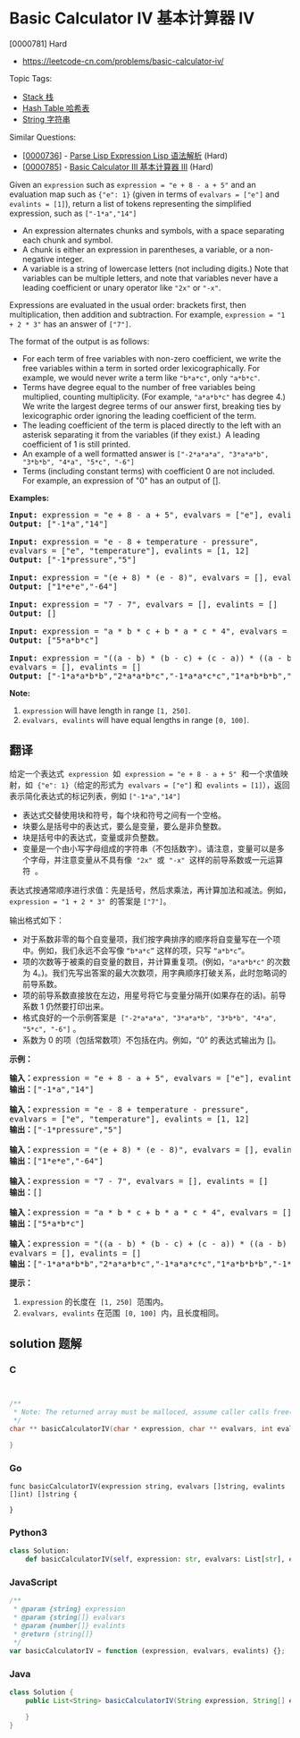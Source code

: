 # Basic Calculator IV 基本计算器 IV

[0000781] Hard

- https://leetcode-cn.com/problems/basic-calculator-iv/

Topic Tags:

- [Stack 栈](https://leetcode-cn.com/tag/stack/)
- [Hash Table 哈希表](https://leetcode-cn.com/tag/hash-table/)
- [String 字符串](https://leetcode-cn.com/tag/string/)

Similar Questions:

- [[0000736](https://leetcode-cn.com/problems/parse-lisp-expression/)] - [Parse Lisp Expression Lisp 语法解析](./0000736.parse-lisp-expression.md) (Hard)
- [[0000785](https://leetcode-cn.com/problems/basic-calculator-iii/)] - [Basic Calculator III 基本计算器 III](./0000785.basic-calculator-iii.md) (Hard)

Given an `expression` such as `expression = "e + 8 - a + 5"` and an evaluation map such as `{"e": 1}` (given in terms of `evalvars = ["e"]` and `evalints = [1]`), return a list of tokens representing the simplified expression, such as `["-1*a","14"]`

- An expression alternates chunks and symbols, with a space separating each chunk and symbol.
- A chunk is either an expression in parentheses, a variable, or a non-negative integer.
- A variable is a string of lowercase letters (not including digits.) Note that variables can be multiple letters, and note that variables never have a leading coefficient or unary operator like `"2x"` or `"-x"`.

Expressions are evaluated in the usual order: brackets first, then multiplication, then addition and subtraction. For example, `expression = "1 + 2 * 3"` has an answer of `["7"]`.

The format of the output is as follows:

- For each term of free variables with non-zero coefficient, we write the free variables within a term in sorted order lexicographically. For example, we would never write a term like `"b*a*c"`, only `"a*b*c"`.
- Terms have degree equal to the number of free variables being multiplied, counting multiplicity. (For example, `"a*a*b*c"` has degree 4.) We write the largest degree terms of our answer first, breaking ties by lexicographic order ignoring the leading coefficient of the term.
- The leading coefficient of the term is placed directly to the left with an asterisk separating it from the variables (if they exist.)  A leading coefficient of 1 is still printed.
- An example of a well formatted answer is `["-2*a*a*a", "3*a*a*b", "3*b*b", "4*a", "5*c", "-6"]`
- Terms (including constant terms) with coefficient 0 are not included.  For example, an expression of "0" has an output of \[\].

**Examples:**

<pre><strong>Input:</strong> expression = "e + 8 - a + 5", evalvars = ["e"], evalints = [1]
<strong>Output:</strong> ["-1*a","14"]

<strong>Input:</strong> expression = "e - 8 + temperature - pressure",
evalvars = ["e", "temperature"], evalints = [1, 12]
<strong>Output:</strong> ["-1*pressure","5"]

<strong>Input:</strong> expression = "(e + 8) * (e - 8)", evalvars = [], evalints = []
<strong>Output:</strong> ["1*e*e","-64"]

<strong>Input:</strong> expression = "7 - 7", evalvars = [], evalints = []
<strong>Output:</strong> []

<strong>Input:</strong> expression = "a * b * c + b * a * c * 4", evalvars = [], evalints = []
<strong>Output:</strong> ["5*a*b*c"]

<strong>Input:</strong> expression = "((a - b) * (b - c) + (c - a)) * ((a - b) + (b - c) * (c - a))",
evalvars = [], evalints = []
<strong>Output:</strong> ["-1*a*a*b*b","2*a*a*b*c","-1*a*a*c*c","1*a*b*b*b","-1*a*b*b*c","-1*a*b*c*c","1*a*c*c*c","-1*b*b*b*c","2*b*b*c*c","-1*b*c*c*c","2*a*a*b","-2*a*a*c","-2*a*b*b","2*a*c*c","1*b*b*b","-1*b*b*c","1*b*c*c","-1*c*c*c","-1*a*a","1*a*b","1*a*c","-1*b*c"]
</pre>

**Note:**

1.  `expression` will have length in range `[1, 250]`.
2.  `evalvars, evalints` will have equal lengths in range `[0, 100]`.

## 翻译

给定一个表达式  `expression`  如  `expression = "e + 8 - a + 5"`  和一个求值映射，如  `{"e": 1}`（给定的形式为  `evalvars = ["e"]` 和  `evalints = [1]`），返回表示简化表达式的标记列表，例如 `["-1*a","14"]`

- 表达式交替使用块和符号，每个块和符号之间有一个空格。
- 块要么是括号中的表达式，要么是变量，要么是非负整数。
- 块是括号中的表达式，变量或非负整数。
- 变量是一个由小写字母组成的字符串（不包括数字）。请注意，变量可以是多个字母，并注意变量从不具有像  `"2x"`  或  `"-x"`  这样的前导系数或一元运算符  。

表达式按通常顺序进行求值：先是括号，然后求乘法，再计算加法和减法。例如，`expression = "1 + 2 * 3"`  的答案是 `["7"]`。

输出格式如下：

- 对于系数非零的每个自变量项，我们按字典排序的顺序将自变量写在一个项中。例如，我们永远不会写像 `“b*a*c”` 这样的项，只写 `“a*b*c”`。
- 项的次数等于被乘的自变量的数目，并计算重复项。(例如，`"a*a*b*c"` 的次数为 4。)。我们先写出答案的最大次数项，用字典顺序打破关系，此时忽略词的前导系数。
- 项的前导系数直接放在左边，用星号将它与变量分隔开(如果存在的话)。前导系数 1 仍然要打印出来。
- 格式良好的一个示例答案是  `["-2*a*a*a", "3*a*a*b", "3*b*b", "4*a", "5*c", "-6"]` 。
- 系数为 0 的项（包括常数项）不包括在内。例如，“0” 的表达式输出为 \[\]。

**示例：**

<pre><strong>输入：</strong>expression = "e + 8 - a + 5", evalvars = ["e"], evalints = [1]
<strong>输出：</strong>["-1*a","14"]

<strong>输入：</strong>expression = "e - 8 + temperature - pressure",
evalvars = ["e", "temperature"], evalints = [1, 12]
<strong>输出：</strong>["-1*pressure","5"]

<strong>输入：</strong>expression = "(e + 8) * (e - 8)", evalvars = [], evalints = []
<strong>输出：</strong>["1*e*e","-64"]

<strong>输入：</strong>expression = "7 - 7", evalvars = [], evalints = []
<strong>输出：</strong>[]

<strong>输入：</strong>expression = "a * b * c + b * a * c * 4", evalvars = [], evalints = []
<strong>输出：</strong>["5*a*b*c"]

<strong>输入：</strong>expression = "((a - b) * (b - c) + (c - a)) * ((a - b) + (b - c) * (c - a))",
evalvars = [], evalints = []
<strong>输出：</strong>["-1*a*a*b*b","2*a*a*b*c","-1*a*a*c*c","1*a*b*b*b","-1*a*b*b*c","-1*a*b*c*c","1*a*c*c*c","-1*b*b*b*c","2*b*b*c*c","-1*b*c*c*c","2*a*a*b","-2*a*a*c","-2*a*b*b","2*a*c*c","1*b*b*b","-1*b*b*c","1*b*c*c","-1*c*c*c","-1*a*a","1*a*b","1*a*c","-1*b*c"]
</pre>

**提示：**

1.  `expression` 的长度在  `[1, 250]`  范围内。
2.  `evalvars, evalints` 在范围  `[0, 100]`  内，且长度相同。

## solution 题解

### C

```c


/**
 * Note: The returned array must be malloced, assume caller calls free().
 */
char ** basicCalculatorIV(char * expression, char ** evalvars, int evalvarsSize, int* evalints, int evalintsSize, int* returnSize){

}


```

### Go

```golang
func basicCalculatorIV(expression string, evalvars []string, evalints []int) []string {

}
```

### Python3

```python
class Solution:
    def basicCalculatorIV(self, expression: str, evalvars: List[str], evalints: List[int]) -> List[str]:

```

### JavaScript

```javascript
/**
 * @param {string} expression
 * @param {string[]} evalvars
 * @param {number[]} evalints
 * @return {string[]}
 */
var basicCalculatorIV = function (expression, evalvars, evalints) {};
```

### Java

```java
class Solution {
    public List<String> basicCalculatorIV(String expression, String[] evalvars, int[] evalints) {

    }
}
```

